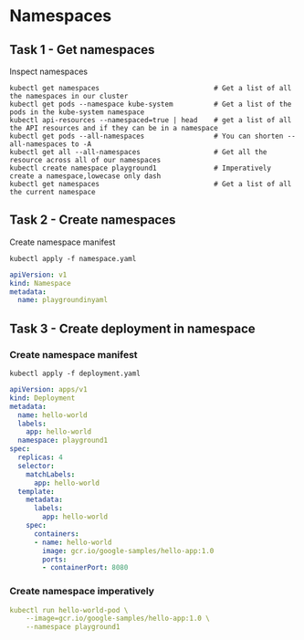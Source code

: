 # Namespaces

## Task 1 - Get namespaces

Inspect namespaces

```
kubectl get namespaces                            # Get a list of all the namespaces in our cluster
kubectl get pods --namespace kube-system          # Get a list of the pods in the kube-system namespace
kubectl api-resources --namespaced=true | head    # get a list of all the API resources and if they can be in a namespace
kubectl get pods --all-namespaces                 # You can shorten --all-namespaces to -A
kubectl get all --all-namespaces                  # Get all the resource across all of our namespaces
kubectl create namespace playground1              # Imperatively create a namespace,lowecase only dash
kubectl get namespaces                            # Get a list of all the current namespace
```

## Task 2 - Create namespaces

Create namespace manifest

```
kubectl apply -f namespace.yaml
```

```yaml
apiVersion: v1
kind: Namespace
metadata:
  name: playgroundinyaml
```

## Task 3 - Create deployment in namespace

### Create namespace manifest

```
kubectl apply -f deployment.yaml
```

```yaml
apiVersion: apps/v1
kind: Deployment
metadata:
  name: hello-world
  labels:
    app: hello-world
  namespace: playground1
spec:
  replicas: 4
  selector:
    matchLabels:
      app: hello-world
  template:
    metadata:
      labels:
        app: hello-world
    spec:
      containers:
      - name: hello-world
        image: gcr.io/google-samples/hello-app:1.0
        ports:
        - containerPort: 8080
```

### Create namespace imperatively

```yaml
kubectl run hello-world-pod \
    --image=gcr.io/google-samples/hello-app:1.0 \
    --namespace playground1
```

